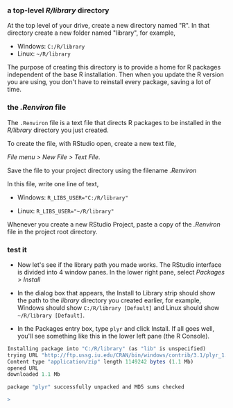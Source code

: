 ### a top-level *R/library* directory

At the top level of your drive, create a new directory named "R". In that directory create a new folder named "library", for example,

-   Windows: `C:/R/library`
-   Linux: `~/R/library`

The purpose of creating this directory is to provide a home for R packages independent of the base R installation. Then when you update the R version you are using, you don't have to reinstall every package, saving a lot of time.

### the *.Renviron* file

The `.Renviron` file is a text file that directs R packages to be installed in the *R/library* directory you just created.

To create the file, with RStudio open, create a new text file,

*File menu &gt; New File &gt; Text File*.

Save the file to your project directory using the filename *.Renviron*

In this file, write one line of text,

-   Windows: `R_LIBS_USER="C:/R/library"`

-   Linux: `R_LIBS_USER="~/R/library"`

Whenever you create a new RStudio Project, paste a copy of the *.Renviron* file in the project root directory.

### test it

-   Now let's see if the library path you made works. The RStudio interface is divided into 4 window panes. In the lower right pane, select *Packages &gt; Install*

-   In the dialog box that appears, the Install to Library strip should show the path to the *library* directory you created earlier, for example, Windows should show `C:/R/library [Default]` and Linux should show `~/R/library [Default]`.

-   In the Packages entry box, type `plyr` and click Install. If all goes well, you'll see something like this in the lower left pane (the R Console).

``` r
Installing package into "C:/R/library" (as "lib" is unspecified)
trying URL "http://ftp.ussg.iu.edu/CRAN/bin/windows/contrib/3.1/plyr_1.8.1.zip"
Content type "application/zip" length 1149242 bytes (1.1 Mb)
opened URL
downloaded 1.1 Mb

package "plyr" successfully unpacked and MD5 sums checked

>
```
